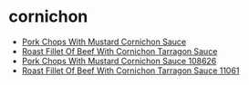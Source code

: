 # cornichon

 * [Pork Chops With Mustard Cornichon Sauce](../../index/p/pork-chops-with-mustard-cornichon-sauce-108626.json)
 * [Roast Fillet Of Beef With Cornichon Tarragon Sauce](../../index/r/roast-fillet-of-beef-with-cornichon-tarragon-sauce-11061.json)
 * [Pork Chops With Mustard Cornichon Sauce 108626](../../index/p/pork-chops-with-mustard-cornichon-sauce-108626.json)
 * [Roast Fillet Of Beef With Cornichon Tarragon Sauce 11061](../../index/r/roast-fillet-of-beef-with-cornichon-tarragon-sauce-11061.json)
